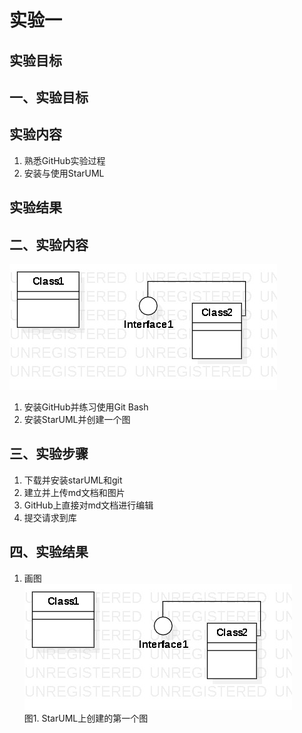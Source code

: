 # 实验一

## 实验目标
## 一、实验目标

## 实验内容
1. 熟悉GitHub实验过程
2. 安装与使用StarUML

## 实验结果
## 二、实验内容

![第一个UML图](./model.jpg)
1. 安装GitHub并练习使用Git Bash
2. 安装StarUML并创建一个图

## 三、实验步骤

1. 下载并安装starUML和git
2. 建立并上传md文档和图片
3. GitHub上直接对md文档进行编辑
4. 提交请求到库

## 四、实验结果

1. 画图  
![第一个UML图](./model.jpg)  
图1. StarUML上创建的第一个图

